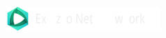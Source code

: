 <p align="center">
    <img alt="Exzo Network" src="https://raw.githubusercontent.com/ExzoNetwork/Exzo-Network-Logo/b8db8bdc1e1b80ac9045c3e9d04a40e577151ab5/Exzo%20Logo%20New.svg" width="350" />
</p>
